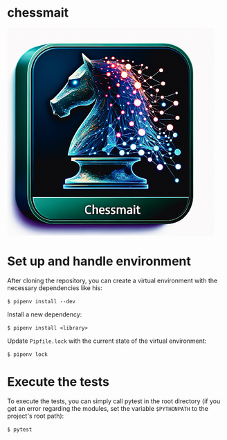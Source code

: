 # chessmait

![](documentation/logo.jpg)

# Set up and handle environment

After cloning the repository, you can create a virtual environment with the necessary dependencies like his:

```shell
$ pipenv install --dev
```

Install a new dependency:

```shell
$ pipenv install <library>
```

Update `Pipfile.lock` with the current state of the virtual environment:

```shell
$ pipenv lock
```

# Execute the tests

To execute the tests, you can simply call pytest in the root directory (if you get an error regarding the modules, set
the variable `$PYTHONPATH` to the project's root path):

```shell
$ pytest
```



